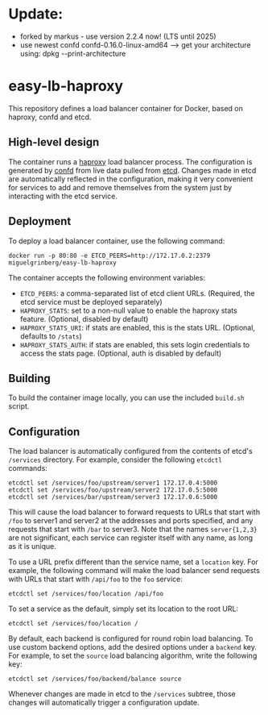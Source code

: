 # Update:

* forked by markus - use version 2.2.4 now! (LTS until 2025)
* use newest confd confd-0.16.0-linux-amd64  --> get your architecture using: dpkg --print-architecture

# easy-lb-haproxy

This repository defines a load balancer container for Docker, based on haproxy, confd and etcd.

## High-level design

The container runs a [haproxy](http://www.haproxy.org/) load balancer process. The configuration is generated by [confd](https://github.com/kelseyhightower/confd) from live data pulled from [etcd](https://github.com/coreos/etcd). Changes made in etcd are automatically reflected in the configuration, making it very convenient for services to add and remove themselves from the system just by interacting with the etcd service.

## Deployment

To deploy a load balancer container, use the following command:

    docker run -p 80:80 -e ETCD_PEERS=http://172.17.0.2:2379 miguelgrinberg/easy-lb-haproxy

The container accepts the following environment variables:

- `ETCD_PEERS`: a comma-separated list of etcd client URLs. (Required, the etcd service must be deployed separately)
- `HAPROXY_STATS`: set to a non-null value to enable the haproxy stats feature. (Optional, disabled by default)
- `HAPROXY_STATS_URI`: if stats are enabled, this is the stats URL. (Optional, defaults to `/stats`)
- `HAPROXY_STATS_AUTH`: if stats are enabled, this sets login credentials to access the stats page. (Optional, auth is disabled by default)

## Building

To build the container image locally, you can use the included `build.sh` script.

## Configuration

The load balancer is automatically configured from the contents of etcd's `/services` directory. For example, consider the following `etcdctl` commands:

    etcdctl set /services/foo/upstream/server1 172.17.0.4:5000
    etcdctl set /services/foo/upstream/server2 172.17.0.5:5000
    etcdctl set /services/bar/upstream/server3 172.17.0.6:5000

This will cause the load balancer to forward requests to URLs that start with `/foo` to server1 and server2 at the addresses and ports specified, and any requests that start with `/bar` to server3. Note that the names `server{1,2,3}` are not significant, each service can register itself with any name, as long as it is unique.

To use a URL prefix different than the service name, set a `location` key. For example, the following command will make the load balancer send requests with URLs that start with `/api/foo` to the `foo` service:

    etcdctl set /services/foo/location /api/foo

To set a service as the default, simply set its location to the root URL:

    etcdctl set /services/foo/location /

By default, each backend is configured for round robin load balancing. To use custom backend options, add the desired options under a `backend` key. For example, to set the `source` load balancing algorithm, write the following key:

    etcdctl set /services/foo/backend/balance source

Whenever changes are made in etcd to the `/services` subtree, those changes will automatically trigger a configuration update.
